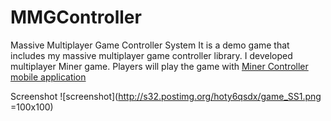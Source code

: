 # MMGController
Massive Multiplayer Game Controller System
It is a demo game that includes my massive multiplayer game controller library. I developed multiplayer Miner game.
Players will play the game with [Miner Controller mobile application](https://github.com/okanakdogan/Miner-Controller)

Screenshot
![screenshot](http://s32.postimg.org/hoty6qsdx/game_SS1.png =100x100)
